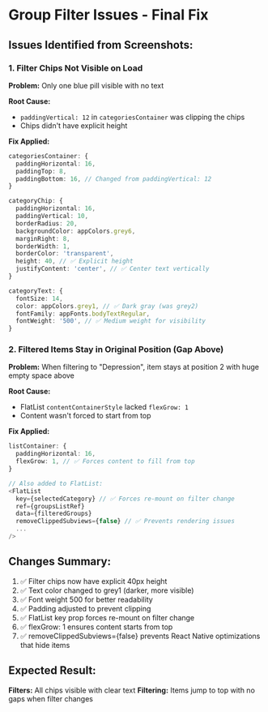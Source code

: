 # Group Filter Issues - Final Fix

## Issues Identified from Screenshots:

### 1. Filter Chips Not Visible on Load
**Problem:** Only one blue pill visible with no text

**Root Cause:** 
- `paddingVertical: 12` in `categoriesContainer` was clipping the chips
- Chips didn't have explicit height

**Fix Applied:**
```typescript
categoriesContainer: {
  paddingHorizontal: 16,
  paddingTop: 8,
  paddingBottom: 16, // Changed from paddingVertical: 12
}

categoryChip: {
  paddingHorizontal: 16,
  paddingVertical: 10,
  borderRadius: 20,
  backgroundColor: appColors.grey6,
  marginRight: 8,
  borderWidth: 1,
  borderColor: 'transparent',
  height: 40, // ✅ Explicit height
  justifyContent: 'center', // ✅ Center text vertically
}

categoryText: {
  fontSize: 14,
  color: appColors.grey1, // ✅ Dark gray (was grey2)
  fontFamily: appFonts.bodyTextRegular,
  fontWeight: '500', // ✅ Medium weight for visibility
}
```

### 2. Filtered Items Stay in Original Position (Gap Above)
**Problem:** When filtering to "Depression", item stays at position 2 with huge empty space above

**Root Cause:**
- FlatList `contentContainerStyle` lacked `flexGrow: 1`
- Content wasn't forced to start from top

**Fix Applied:**
```typescript
listContainer: {
  paddingHorizontal: 16,
  flexGrow: 1, // ✅ Forces content to fill from top
}

// Also added to FlatList:
<FlatList
  key={selectedCategory} // ✅ Forces re-mount on filter change
  ref={groupsListRef}
  data={filteredGroups}
  removeClippedSubviews={false} // ✅ Prevents rendering issues
  ...
/>
```

## Changes Summary:

1. ✅ Filter chips now have explicit 40px height
2. ✅ Text color changed to grey1 (darker, more visible)
3. ✅ Font weight 500 for better readability
4. ✅ Padding adjusted to prevent clipping
5. ✅ FlatList key prop forces re-mount on filter change
6. ✅ flexGrow: 1 ensures content starts from top
7. ✅ removeClippedSubviews={false} prevents React Native optimizations that hide items

## Expected Result:

**Filters:** All chips visible with clear text
**Filtering:** Items jump to top with no gaps when filter changes

